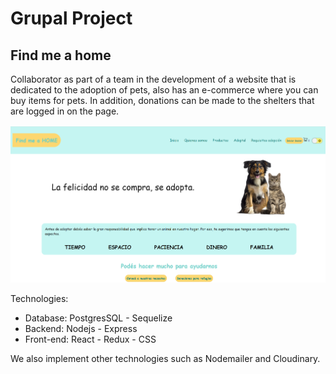 # Grupal Project

## Find me a home

Collaborator as part of a team in the development of a website that is dedicated to the adoption of pets, also has an e-commerce where you can buy items for pets. In addition, donations can be made to the shelters that are logged in on the page.

<img heigth="250" src="./asd.png">

Technologies:

- Database: PostgresSQL - Sequelize
- Backend: Nodejs - Express
- Front-end: React - Redux - CSS

We also implement other technologies such as Nodemailer and Cloudinary.
